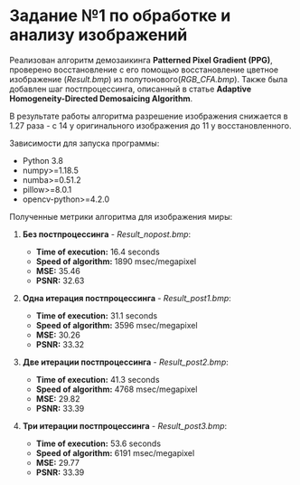 # Задание №1 по обработке и анализу изображений

Реализован алгоритм демозаикинга **Patterned Pixel Gradient (PPG)**, проверено восстановление с его помощью восстановление цветное изображение (*Result.bmp*) из полутонового(*RGB_CFA.bmp*). Также была добавлен шаг постпроцессинга, описанный в статье **Adaptive Homogeneity-Directed Demosaicing Algorithm**. 

В результате работы алгоритма разрешение изображения снижается в 1.27 раза - с 14 у оригинального изображения до 11 у восстановленного.

Зависимости для запуска программы:
- Python 3.8
- numpy>=1.18.5
- numba>=0.51.2
- pillow>=8.0.1
- opencv-python>=4.2.0 

Полученные метрики алгоритма для изображения миры:

1. **Без постпроцессинга** - *Result_nopost.bmp*:
    - **Time of execution:** 16.4 seconds
    - **Speed of algorithm:** 1890 msec/megapixel
    - **MSE:** 35.46
    - **PSNR:** 32.63
    
2. **Одна итерация постпроцессинга** - *Result_post1.bmp*:
    - **Time of execution:** 31.1 seconds
    - **Speed of algorithm:** 3596 msec/megapixel
    - **MSE:** 30.26
    - **PSNR:** 33.32
    
3. **Две итерации постпроцессинга** - *Result_post2.bmp*:
    - **Time of execution:** 41.3 seconds
    - **Speed of algorithm:** 4768 msec/megapixel
    - **MSE:** 29.82
    - **PSNR:** 33.39
    
4. **Три итерации постпроцессинга** - *Result_post3.bmp*:
    - **Time of execution:** 53.6 seconds
    - **Speed of algorithm:** 6191 msec/megapixel
    - **MSE:** 29.77
    - **PSNR:** 33.39

